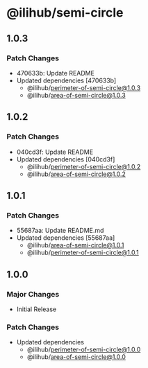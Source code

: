 # @ilihub/semi-circle

## 1.0.3

### Patch Changes

- 470633b: Update README
- Updated dependencies [470633b]
  - @ilihub/perimeter-of-semi-circle@1.0.3
  - @ilihub/area-of-semi-circle@1.0.3

## 1.0.2

### Patch Changes

- 040cd3f: Update README
- Updated dependencies [040cd3f]
  - @ilihub/perimeter-of-semi-circle@1.0.2
  - @ilihub/area-of-semi-circle@1.0.2

## 1.0.1

### Patch Changes

- 55687aa: Update README.md
- Updated dependencies [55687aa]
  - @ilihub/area-of-semi-circle@1.0.1
  - @ilihub/perimeter-of-semi-circle@1.0.1

## 1.0.0

### Major Changes

- Initial Release

### Patch Changes

- Updated dependencies
  - @ilihub/perimeter-of-semi-circle@1.0.0
  - @ilihub/area-of-semi-circle@1.0.0
